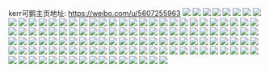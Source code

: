 kerr可鹅主页地址: https://weibo.com/u/5607255963 
![](https://wx4.sinaimg.cn/mw2000/0067ttqjgy1h8hcy91w22j30u10u0dhn.jpg) 
![](https://wx4.sinaimg.cn/mw2000/0067ttqjgy1h8hcyadwnkj31910u0dl3.jpg) 
![](https://wx4.sinaimg.cn/mw2000/0067ttqjgy1h8hcyasjikj30u015rwq3.jpg) 
![](https://wx4.sinaimg.cn/mw2000/0067ttqjgy1h8hcy8jqs3j30u00zijxv.jpg) 
![](https://wx4.sinaimg.cn/mw2000/0067ttqjgy1h4z6is46hnj30u016agtv.jpg) 
![](https://wx4.sinaimg.cn/mw2000/0067ttqjgy1h4z6izxkutj30u014013m.jpg) 
![](https://wx4.sinaimg.cn/mw2000/0067ttqjgy1h4z6ioys07j30u01avn4z.jpg) 
![](https://wx4.sinaimg.cn/mw2000/0067ttqjgy1h4z6j2li37j30u00u9wlg.jpg) 
![](https://wx4.sinaimg.cn/mw2000/0067ttqjgy1h4z6jh9g1fj30u01hctif.jpg) 
![](https://wx4.sinaimg.cn/mw2000/0067ttqjgy1h2igyiy61aj30u012bwmp.jpg) 
![](https://wx4.sinaimg.cn/mw2000/0067ttqjgy1h2igyk2g8cj30u01aqwr8.jpg) 
![](https://wx4.sinaimg.cn/mw2000/0067ttqjgy1h2igyhhr7hj30u0140n5d.jpg) 
![](https://wx4.sinaimg.cn/mw2000/0067ttqjgy1h2igykouwgj30u0162489.jpg) 
![](https://wx4.sinaimg.cn/mw2000/0067ttqjgy1h2igzbp0s2j30u01c4duo.jpg) 
![](https://wx4.sinaimg.cn/mw2000/0067ttqjgy1h28ay81kqsj30u013iqa6.jpg) 
![](https://wx4.sinaimg.cn/mw2000/0067ttqjgy1h28ayc24zlj30u0140tl1.jpg) 
![](https://wx4.sinaimg.cn/mw2000/0067ttqjgy1h28ay5n6tjj30u00ygn4k.jpg) 
![](https://wx4.sinaimg.cn/mw2000/0067ttqjgy1h28aydidmwj30u012uwlr.jpg) 
![](https://wx4.sinaimg.cn/mw2000/0067ttqjgy1h1kpvxgjs7j30u0190qal.jpg) 
![](https://wx4.sinaimg.cn/mw2000/0067ttqjgy1h1kpw0a5nkj30u0140dn0.jpg) 
![](https://wx4.sinaimg.cn/mw2000/0067ttqjgy1h1kpvu3pn5j30u016qqen.jpg) 
![](https://wx4.sinaimg.cn/mw2000/0067ttqjgy1h1kpw2jcjzj30u013i7ah.jpg) 
![](https://wx4.sinaimg.cn/mw2000/0067ttqjgy1h1kpw5o1x8j30u0140wme.jpg) 
![](https://wx4.sinaimg.cn/mw2000/0067ttqjgy1h1kpw84e0tj30u0140n3q.jpg) 
![](https://wx4.sinaimg.cn/mw2000/0067ttqjgy1h1kpwale7uj30u011u0yr.jpg) 
![](https://wx4.sinaimg.cn/mw2000/0067ttqjgy1h1kpwcsxhej30u0140n3h.jpg) 
![](https://wx4.sinaimg.cn/mw2000/0067ttqjgy1h0fidehozlj30u0140n2m.jpg) 
![](https://wx4.sinaimg.cn/mw2000/0067ttqjgy1h0fidf4b3nj30u0140n4j.jpg) 
![](https://wx4.sinaimg.cn/mw2000/0067ttqjgy1h0fidg98huj30u0140jzf.jpg) 
![](https://wx4.sinaimg.cn/mw2000/0067ttqjgy1h0fidh3wxxj30u01407a1.jpg) 
![](https://wx4.sinaimg.cn/mw2000/0067ttqjgy1h0fidhnx43j30u0140wkt.jpg) 
![](https://wx4.sinaimg.cn/mw2000/0067ttqjgy1h00isuo69tj30u015u48c.jpg) 
![](https://wx4.sinaimg.cn/mw2000/0067ttqjgy1h00istv9n8j30u0140wkd.jpg) 
![](https://wx4.sinaimg.cn/mw2000/0067ttqjgy1gz7ei7rj67j30wi1yckjm.jpg) 
![](https://wx4.sinaimg.cn/mw2000/0067ttqjgy1gysnll4nptj30ww1dcwlf.jpg) 
![](https://wx4.sinaimg.cn/mw2000/0067ttqjgy1gysnlklyy5j32c0340b2a.jpg) 
![](https://wx4.sinaimg.cn/mw2000/0067ttqjgy1gysnllid4ej30ww1dcqbs.jpg) 
![](https://wx4.sinaimg.cn/mw2000/0067ttqjgy1gymywg4k3bj31lf2dre81.jpg) 
![](https://wx4.sinaimg.cn/mw2000/0067ttqjgy1gxyhe6kdj5j30u018uqa7.jpg) 
![](https://wx4.sinaimg.cn/mw2000/0067ttqjgy1gxyhe7mzgyj30u01aldsh.jpg) 
![](https://wx4.sinaimg.cn/mw2000/0067ttqjgy1gxyhe5md43j30u015z49q.jpg) 
![](https://wx4.sinaimg.cn/mw2000/0067ttqjgy1gwhfm066n5j30u0140qa1.jpg) 
![](https://wx4.sinaimg.cn/mw2000/0067ttqjgy1gwhfm0yv12j30u01bm16e.jpg) 
![](https://wx4.sinaimg.cn/mw2000/0067ttqjgy1gwhfm1mjhkj30u014048s.jpg) 
![](https://wx4.sinaimg.cn/mw2000/0067ttqjgy1gwhfm283ewj30u01407bu.jpg) 
![](https://wx4.sinaimg.cn/mw2000/0067ttqjgy1gwhfm31ky7j31e60u04fz.jpg) 
![](https://wx4.sinaimg.cn/mw2000/0067ttqjgy1gwhfm3o2hmj313u0u0guq.jpg) 
![](https://wx4.sinaimg.cn/mw2000/0067ttqjgy1gvm5xivjs9j60u0140gqg02.jpg) 
![](https://wx4.sinaimg.cn/mw2000/0067ttqjgy1gvm5xlhifcj60u00u578u02.jpg) 
![](https://wx4.sinaimg.cn/mw2000/0067ttqjgy1gvm5xkyetcj60u013on7e02.jpg) 
![](https://wx4.sinaimg.cn/mw2000/0067ttqjgy1gug1tcnvwlj60u0140qe302.jpg) 
![](https://wx4.sinaimg.cn/mw2000/0067ttqjgy1gug1tdg87oj60u019fqfs02.jpg) 
![](https://wx4.sinaimg.cn/mw2000/0067ttqjgy1gug1teceqxj60u017vtkx02.jpg) 
![](https://wx4.sinaimg.cn/mw2000/0067ttqjgy1gug1tf849aj60u0138tja02.jpg) 
![](https://wx4.sinaimg.cn/mw2000/0067ttqjgy1gug1tg2a12j60u016ywqv02.jpg) 
![](https://wx4.sinaimg.cn/mw2000/0067ttqjgy1gug1tgp2lbj60u014013a02.jpg) 
![](https://wx4.sinaimg.cn/mw2000/0067ttqjgy1gug1thhds4j60u01cugwj02.jpg) 
![](https://wx4.sinaimg.cn/mw2000/0067ttqjgy1gug1ti6yjij60u0191qdr02.jpg) 
![](https://wx4.sinaimg.cn/mw2000/0067ttqjgy1gug1tbptmpj60u0140wq202.jpg) 
![](https://wx4.sinaimg.cn/mw2000/0067ttqjgy1gu3amo0o51j31o02807wi.jpg) 
![](https://wx4.sinaimg.cn/mw2000/0067ttqjgy1gu3ame7pbzj31ag1gk7wh.jpg) 
![](https://wx4.sinaimg.cn/mw2000/0067ttqjgy1gtrt0g7armj30u0140wpw.jpg) 
![](https://wx4.sinaimg.cn/mw2000/0067ttqjgy1gtrt0h3wuxj30u014049n.jpg) 
![](https://wx4.sinaimg.cn/mw2000/0067ttqjgy1gtrt0i3dfjj30u0140k0c.jpg) 
![](https://wx4.sinaimg.cn/mw2000/0067ttqjgy1gtrt0duo4xj30u0140gqp.jpg) 
![](https://wx4.sinaimg.cn/mw2000/0067ttqjgy1gtrt0ivb2mj30u0140grz.jpg) 
![](https://wx4.sinaimg.cn/mw2000/0067ttqjgy1gqe70uag9xj30u0140qda.jpg) 
![](https://wx4.sinaimg.cn/mw2000/0067ttqjgy1gqe70vdrkdj30u01a8wq9.jpg) 
![](https://wx4.sinaimg.cn/mw2000/0067ttqjgy1gqe70wp18ej30u0140n6z.jpg) 
![](https://wx4.sinaimg.cn/mw2000/0067ttqjgy1gqe70xifcvj30u01400z2.jpg) 
![](https://wx4.sinaimg.cn/mw2000/0067ttqjgy1gqe70yprf5j30u0140alu.jpg) 
![](https://wx4.sinaimg.cn/mw2000/0067ttqjgy1gqe70zp8dyj30u019l7fi.jpg) 
![](https://wx4.sinaimg.cn/mw2000/0067ttqjgy1gq49oozdnrj30u01acgzs.jpg) 
![](https://wx4.sinaimg.cn/mw2000/0067ttqjgy1gq1uvy0a4hj31bm0u0tkw.jpg) 
![](https://wx4.sinaimg.cn/mw2000/0067ttqjgy1gppez3sb8uj30u016x7g9.jpg) 
![](https://wx4.sinaimg.cn/mw2000/0067ttqjgy1gppez2n1pfj30u014hdsm.jpg) 
![](https://wx4.sinaimg.cn/mw2000/0067ttqjgy1gpdus4u4qyj30u0140tlv.jpg) 
![](https://wx4.sinaimg.cn/mw2000/0067ttqjgy1gpdus2lq96j30u0140k6d.jpg) 
![](https://wx4.sinaimg.cn/mw2000/0067ttqjgy1gpdus620cdj30u01404d0.jpg) 
![](https://wx4.sinaimg.cn/mw2000/0067ttqjgy1gpdus3ew9vj30u0140jzw.jpg) 
![](https://wx4.sinaimg.cn/mw2000/0067ttqjgy1gpdus71n6vj30u01404bs.jpg) 
![](https://wx4.sinaimg.cn/mw2000/0067ttqjgy1gpclkub3pwj30u0140n7x.jpg) 
![](https://wx4.sinaimg.cn/mw2000/0067ttqjgy1gpclkqliqjj30u01914lg.jpg) 
![](https://wx4.sinaimg.cn/mw2000/0067ttqjgy1gpclkt9sg5j30u01404hz.jpg) 
![](https://wx4.sinaimg.cn/mw2000/0067ttqjgy1gozjavgcbij32c0340npf.jpg) 
![](https://wx4.sinaimg.cn/mw2000/0067ttqjgy1gozjb05h2tj32bz27wqv6.jpg) 
![](https://wx4.sinaimg.cn/mw2000/0067ttqjgy1gozjb3av60j31o0280u0x.jpg) 
![](https://wx4.sinaimg.cn/mw2000/0067ttqjgy1gozjb7nm3jj32c0340u0y.jpg) 
![](https://wx4.sinaimg.cn/mw2000/0067ttqjgy1gozjbbe0uxj32c03407wi.jpg) 
![](https://wx4.sinaimg.cn/mw2000/0067ttqjgy1gozjberl1nj32by30e1ky.jpg) 
![](https://wx4.sinaimg.cn/mw2000/0067ttqjgy1gozjbj5z65j32c0340e82.jpg) 
![](https://wx4.sinaimg.cn/mw2000/0067ttqjgy1gouqi0a67dj30u01400yt.jpg) 
![](https://wx4.sinaimg.cn/mw2000/0067ttqjgy1gouqi2v3eqj30xe0u0wr5.jpg) 
![](https://wx4.sinaimg.cn/mw2000/0067ttqjly1go7318vznsj32c02t94qq.jpg) 
![](https://wx4.sinaimg.cn/mw2000/0067ttqjly1go7316cye2j30wi0930tq.jpg) 
![](https://wx4.sinaimg.cn/mw2000/0067ttqjly1go7315o0mpj32c03407wi.jpg) 
![](https://wx4.sinaimg.cn/mw2000/0067ttqjly1gnv30sil6cj32c02c0u0x.jpg) 
![](https://wx4.sinaimg.cn/mw2000/0067ttqjly1gnv30ubohqj32c02c07wh.jpg) 
![](https://wx4.sinaimg.cn/mw2000/0067ttqjly1gnv30v7okvj31xn2piu0x.jpg) 
![](https://wx4.sinaimg.cn/mw2000/0067ttqjly1gnv30zaq9hj34mo3344qy.jpg) 
![](https://wx4.sinaimg.cn/mw2000/0067ttqjly1gnv30oq0rcj31o0280npd.jpg) 
![](https://wx4.sinaimg.cn/mw2000/0067ttqjly1gnv30r01f1j32c03401l1.jpg) 
![](https://wx4.sinaimg.cn/mw2000/0067ttqjly1gnv310nmlaj32632314qp.jpg) 
![](https://wx4.sinaimg.cn/mw2000/0067ttqjly1gnv314hcs9j34mo334kjs.jpg) 
![](https://wx4.sinaimg.cn/mw2000/0067ttqjly1gnv31kdswdj31o02801ky.jpg) 
![](https://wx4.sinaimg.cn/mw2000/0067ttqjly1gnne9h93mqj314t0u07by.jpg) 
![](https://wx4.sinaimg.cn/mw2000/0067ttqjly1gnne9jxgg6j310m0u0tfi.jpg) 
![](https://wx4.sinaimg.cn/mw2000/0067ttqjly1gnne9ltpjdj316w0u0k2h.jpg) 
![](https://wx4.sinaimg.cn/mw2000/0067ttqjly1gnne9j5hwtj30u0140tmk.jpg) 
![](https://wx4.sinaimg.cn/mw2000/0067ttqjly1gnne9i64r4j31hd0u0an1.jpg) 
![](https://wx4.sinaimg.cn/mw2000/0067ttqjly1gnicq3a0bej31o02807wh.jpg) 
![](https://wx4.sinaimg.cn/mw2000/0067ttqjly1gnicq3yrytj31o0280hdt.jpg) 
![](https://wx4.sinaimg.cn/mw2000/0067ttqjly1gnicq7i15rj31o0280kjl.jpg) 
![](https://wx4.sinaimg.cn/mw2000/0067ttqjly1gnicq5rbx3j32bz340kjm.jpg) 
![](https://wx4.sinaimg.cn/mw2000/0067ttqjly1gmwqqzw0caj31o0280kjl.jpg) 
![](https://wx4.sinaimg.cn/mw2000/0067ttqjly1gmwqr0jtbxj31o0280qv5.jpg) 
![](https://wx4.sinaimg.cn/mw2000/0067ttqjly1gmwqqzc3znj31di18816p.jpg) 
![](https://wx4.sinaimg.cn/mw2000/0067ttqjgy1gm8nh2bsc7j31wv204b29.jpg) 
![](https://wx4.sinaimg.cn/mw2000/0067ttqjgy1gm8nh52u8jj31ql2bsb29.jpg) 
![](https://wx4.sinaimg.cn/mw2000/0067ttqjgy1gkh2iulziej31kw1kwnga.jpg) 
![](https://wx4.sinaimg.cn/mw2000/0067ttqjgy1gka3mdqgttj32ms21ae82.jpg) 
![](https://wx4.sinaimg.cn/mw2000/0067ttqjgy1gka3mfrknij31vz1ta1kx.jpg) 
![](https://wx4.sinaimg.cn/mw2000/0067ttqjgy1gka3m9qx1jj31vv222e81.jpg) 
![](https://wx4.sinaimg.cn/mw2000/0067ttqjgy1gka3mhgnbej31kj1w5x18.jpg) 

